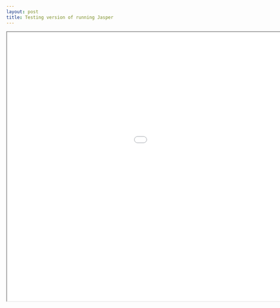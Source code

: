 ```yaml
---
layout: post
title: Testing version of running Jasper
---
```


<iframe src="/GameExports/GodotTests/15-04-test/index.html" width=1280 height=720></iframe>
